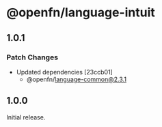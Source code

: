 # @openfn/language-intuit

## 1.0.1

### Patch Changes

- Updated dependencies [23ccb01]
  - @openfn/language-common@2.3.1

## 1.0.0

Initial release.
